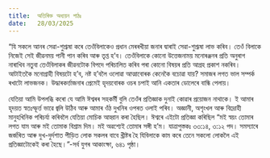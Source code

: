 ```yaml
---
title:  অতিৰিক্ত অধ্যয়ন পাঠঃ
date:   28/03/2025
---
```


“যি সকলে আনৰ সেৱা-শুশ্ৰূষা কৰে তেওঁবিলাকেও প্ৰধান মেৰৰখীয়া জনাৰ দ্বাৰাই সেৱা-শুশ্ৰূষা লাভ কৰিব। তেওঁ বিলাকে নিজেই সেই জীৱনময় পানী পান কৰিব আৰু তৃপ্ত হ’ব। তেওঁবিলাকে কোনো উত্তেজনাময় মনোৰঞ্জনৰ প্ৰতি অনুৰাগ নাৰাখিব নতুবা তেওঁবিলাকৰ জীৱনটোক বিপদে পৰিচালিত কৰিব পৰা কোনো বিষয়ৰ প্ৰতি আগ্ৰহ প্ৰকাশ নকৰিব। আটাইতকৈ মনোগ্ৰাহী বিষয়টো হ’ব, নষ্ট হ’বলৈ ওলোৱা আত্মাবোৰক কেনেকৈ বচোৱা যায়? সমাজৰ লগত ভাল সম্পৰ্ক ৰখাটো লাভজনক। উদ্ধাৰকৰ্ত্তাজনাৰ প্ৰেমেই হৃদয়বোৰক ওচৰ চপাই আনি একতাৰ ডোলেৰে বান্ধি পেলায়।

যেতিয়া আমি উপলব্ধি কৰো যে আমি ঈশ্বৰৰ সহকর্মী বুলি তেওঁৰ প্ৰতিজ্ঞাক দুনাই কোৱাৰ প্ৰয়োজন নাথাকে। ই আমাৰ হৃদয়ত স্বতঃস্ফূৰ্ত্ত ভাৱে জ্বলি উঠিব আৰু আমাৰ ওঁঠ দুখনিৰ ওপৰত ওলাই পৰিব। অজ্ঞানী, অশৃংখল আৰু বিদ্ৰোহী মানুহখিনিক পৰিচৰ্যা কৰিবলৈ যেতিয়া মোচিক আহ্বান কৰা হৈছিল। ঈশ্বৰে এইটো প্ৰতিজ্ঞা কৰিছিল “মই স্বয়ং তোমাৰ লগত যাম আৰু মই তোমাক বিশ্ৰাম দিম। মই অৱশ্যেই তোমাৰ সঙ্গী হ’ম। যাত্ৰাপুস্তকঃ ৩৩:১৪, ৩:১২ পদ। সমস্যাৰে জৰ্জৰিত আৰু দুখ-দুৰ্দশাত পীড়িত লোক সকলৰ বাবে খ্ৰীষ্টৰ হৈ যিবিলাকে কাম কৰে তেনে সকলো লোকলৈ এই প্ৰতিজ্ঞাটোকেই কৰা হৈছে।”-সৰ্ব যুগৰ আকাংক্ষা, ৬৪১ পৃষ্ঠা।